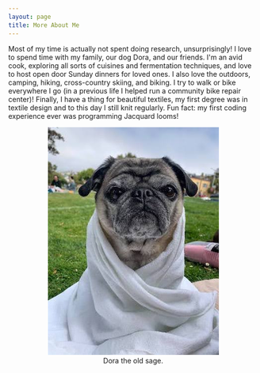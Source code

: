 ```yaml
---
layout: page
title: More About Me
---
```


Most of my time is actually not spent doing research, unsurprisingly! I love to spend time with my family, our dog Dora, and our friends. I'm an avid cook, exploring all sorts of cuisines and fermentation techniques, and love to host open door Sunday dinners for loved ones. I also love the outdoors, camping, hiking, cross-country skiing, and biking. I try to walk or bike everywhere I go (in a previous life I helped run a community bike repair center)! Finally, I have a thing for beautiful textiles, my first degree was in textile design and to this day I still knit regularly. Fun fact: my first coding experience ever was programming Jacquard looms!

<p align="center">
<img src="./imgs/Dora.JPG">
<br>
Dora the old sage.
</p>
